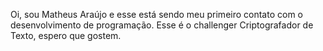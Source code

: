 Oi, sou Matheus Araújo e esse está sendo meu primeiro contato com o desenvolvimento de programação. Esse é o challenger Criptografador de Texto, espero que gostem.
